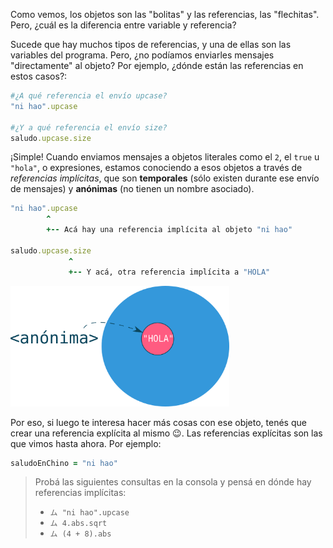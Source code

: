 Como vemos, los objetos son las "bolitas" y las referencias, las "flechitas". Pero, ¿cuál es la diferencia entre variable y referencia?

Sucede que hay muchos tipos de referencias, y una de ellas son las variables del programa. Pero, ¿no podíamos enviarles mensajes "directamente" al objeto? Por ejemplo, ¿dónde están las referencias en estos casos?: 

```ruby
#¿A qué referencia el envío upcase?
"ni hao".upcase

#¿Y a qué referencia el envío size?
saludo.upcase.size
```

¡Simple! Cuando enviamos mensajes a objetos literales como el `2`, el `true` u `"hola"`, o expresiones, estamos conociendo a esos objetos a través de _referencias implícitas_, que son **temporales** (sólo existen durante ese envío de mensajes) y **anónimas** (no tienen un nombre asociado).

```ruby
"ni hao".upcase 
        ^
        +-- Acá hay una referencia implícita al objeto "ni hao"

saludo.upcase.size
             ^
             +-- Y acá, otra referencia implícita a "HOLA"
```

<img src="https://raw.githubusercontent.com/MumukiProject/mumuki-guia-ruby-referencias/master/images/referenciaImplicita_1515158174087.png" alt="Referencia Implícita" width="350" height="auto">

Por eso, si luego te interesa hacer más cosas con ese objeto, tenés que crear una referencia explícita al mismo :wink:. Las referencias explícitas son las que vimos hasta ahora. Por ejemplo:

``` ruby
saludoEnChino = "ni hao"
```


> Probá las siguientes consultas en la consola y pensá en dónde hay referencias implícitas:
> 
> * `ム "ni hao".upcase`
> * `ム 4.abs.sqrt`
> * `ム (4 + 8).abs`